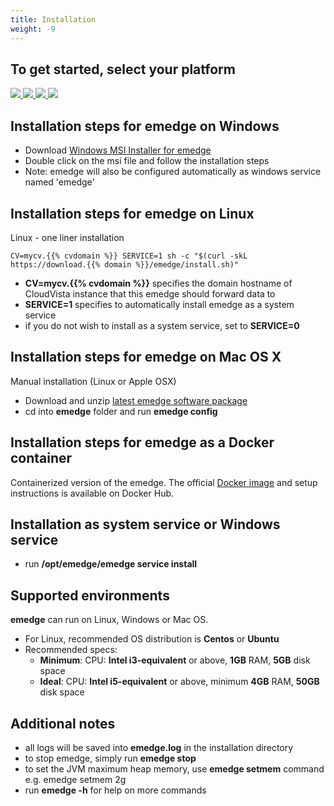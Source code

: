 ```yaml
---
title: Installation
weight: -9
---
```

## To get started, select your platform
<a href="#installation-steps-for-emedge-on-windows">
  <img src="/images/platform_windows.png" />
</a>
<a href="#installation-steps-for-emedge-on-linux">
  <img src="/images/platform_centos.png" />
</a>
<a href="#installation-steps-for-emedge-on-mac-os-x">
  <img src="/images/platform_macosx.png" />
</a>
<a href="#installation-steps-for-emedge-as-a-docker-container">
  <img src="/images/platform_docker.png" />
</a>

## Installation steps for emedge on Windows
- Download <a href="https://download.{{% domain %}}/emedge/emedge-v11.msi" target="_blank">Windows MSI Installer for emedge</a>
- Double click on the msi file and follow the installation steps
- Note: emedge will also be configured automatically as windows service named 'emedge'

## Installation steps for emedge on Linux
Linux - one liner installation
  ```
  CV=mycv.{{% cvdomain %}} SERVICE=1 sh -c "$(curl -skL https://download.{{% domain %}}/emedge/install.sh)"
  ```
  * **CV=mycv.{{% cvdomain %}}** specifies the domain hostname of CloudVista instance that this emedge should forward data to
  * **SERVICE=1** specifies to automatically install emedge as a system service
  * if you do not wish to install as a system service, set to **SERVICE=0**

## Installation steps for emedge on Mac OS X
Manual installation (Linux or Apple OSX)
- Download and unzip <a href="https://download.{{% domain %}}/emedge/emedge-latest.zip" target="_blank">latest emedge software package</a>
- cd into **emedge** folder and run **emedge config**

## Installation steps for emedge as a Docker container
Containerized version of the emedge. The official <a href="https://hub.docker.com/r/netgain/emedge">Docker image</a> and setup instructions is available on Docker Hub.

## Installation as system service or Windows service
- run **/opt/emedge/emedge service install**

## Supported environments
**emedge** can run on Linux, Windows or Mac OS.
- For Linux, recommended OS distribution is **Centos** or **Ubuntu**
- Recommended specs:
	* **Minimum**: CPU: **Intel i3-equivalent** or above, **1GB** RAM, **5GB** disk space
	* **Ideal**:   CPU: **Intel i5-equivalent** or above, minimum **4GB** RAM, **50GB** disk space

## Additional notes
- all logs will be saved into **emedge.log** in the installation directory
- to stop emedge, simply run **emedge stop**
- to set the JVM maximum heap memory, use **emedge setmem** command e.g. emedge setmem 2g
- run **emedge -h** for help on more commands

